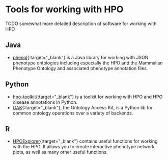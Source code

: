 # Tools for working with HPO

TODO somewhat more detailed description of software for working with HPO

## Java

- [phenol](https://github.com/monarch-initiative/phenol){:target="_blank"} is a Java library for working with JSON phenotype ontologies including especially the HPO and the Mammalian Phenotype Ontology and associated phenotype annotation files.


## Python

- [hpo-toolkit](https://github.com/TheJacksonLaboratory/hpo-toolkit){:target="_blank"} is a toolkit for working with HPO and HPO disease annotations in Python.
- [OAK](https://github.com/INCATools/ontology-access-kit){:target="_blank"}, the Ontology Access Kit, is a Python lib for common ontology operations over a variety of backends.

## R

- [HPOExplorer](https://github.com/neurogenomics/HPOExplorer){:target="_blank"} contains useful functions for working with the HPO. It allows you to create interactive phenotype network plots, as well as many other useful functions.